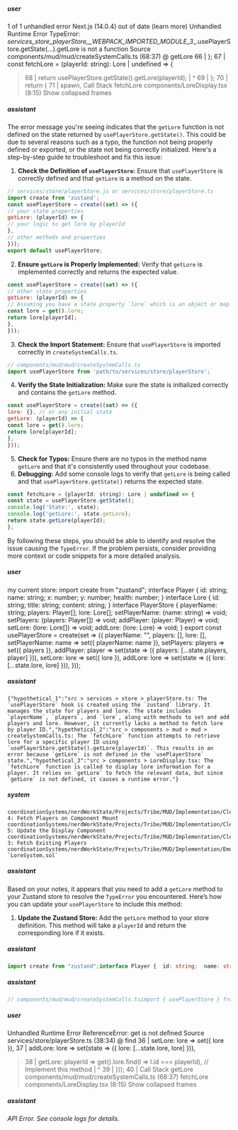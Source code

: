 ##### user
1 of 1 unhandled error
Next.js (14.0.4) out of date (learn more)
Unhandled Runtime Error
TypeError: _services_store_playerStore__WEBPACK_IMPORTED_MODULE_3__.usePlayerStore.getState(...).getLore is not a function
Source
components/mud/mud/createSystemCalls.ts (68:37) @ getLore
66 | };
67 | const fetchLore = (playerId: string): Lore | undefined => {
> 68 |   return usePlayerStore.getState().getLore(playerId);
|                                   ^
69 | };
70 | return {
71 |   spawn,
Call Stack
fetchLore
components/LoreDisplay.tsx (8:15)
Show collapsed frames

##### assistant
The error message you're seeing indicates that the `getLore` function is not defined on the state returned by `usePlayerStore.getState()`. This could be due to several reasons such as a typo, the function not being properly defined or exported, or the state not being correctly initialized.
Here's a step-by-step guide to troubleshoot and fix this issue:
1. **Check the Definition of `usePlayerStore`:**
Ensure that `usePlayerStore` is correctly defined and that `getLore` is a method on the state.
```javascript
// services/store/playerStore.js or services/store/playerStore.ts
import create from 'zustand';
const usePlayerStore = create((set) => ({
// your state properties
getLore: (playerId) => {
// your logic to get lore by playerId
},
// other methods and properties
}));
export default usePlayerStore;
```
2. **Ensure `getLore` is Properly Implemented:**
Verify that `getLore` is implemented correctly and returns the expected value.
```javascript
const usePlayerStore = create((set) => ({
// other state properties
getLore: (playerId) => {
// Assuming you have a state property `lore` which is an object or map
const lore = get().lore;
return lore[playerId];
},
}));
```
3. **Check the Import Statement:**
Ensure that `usePlayerStore` is imported correctly in `createSystemCalls.ts`.
```javascript
// components/mud/mud/createSystemCalls.ts
import usePlayerStore from 'path/to/services/store/playerStore';
```
4. **Verify the State Initialization:**
Make sure the state is initialized correctly and contains the `getLore` method.
```javascript
const usePlayerStore = create((set) => ({
lore: {}, // or any initial state
getLore: (playerId) => {
const lore = get().lore;
return lore[playerId];
},
}));
```
5. **Check for Typos:**
Ensure there are no typos in the method name `getLore` and that it's consistently used throughout your codebase.
6. **Debugging:**
Add some console logs to verify that `getLore` is being called and that `usePlayerStore.getState()` returns the expected state.
```javascript
const fetchLore = (playerId: string): Lore | undefined => {
const state = usePlayerStore.getState();
console.log('State:', state);
console.log('getLore:', state.getLore);
return state.getLore(playerId);
};
```
By following these steps, you should be able to identify and resolve the issue causing the `TypeError`. If the problem persists, consider providing more context or code snippets for a more detailed analysis.

##### user
my current store: import create from "zustand";
interface Player {
id: string;
name: string;
x: number;
y: number;
health: number;
}
interface Lore {
id: string;
title: string;
content: string;
}
interface PlayerStore {
playerName: string;
players: Player[];
lore: Lore[];
setPlayerName: (name: string) => void;
setPlayers: (players: Player[]) => void;
addPlayer: (player: Player) => void;
setLore: (lore: Lore[]) => void;
addLore: (lore: Lore) => void;
}
export const usePlayerStore = create<PlayerStore>(set => ({
playerName: "",
players: [],
lore: [],
setPlayerName: name => set({ playerName: name }),
setPlayers: players => set({ players }),
addPlayer: player => set(state => ({ players: [...state.players, player] })),
setLore: lore => set({ lore }),
addLore: lore => set(state => ({ lore: [...state.lore, lore] })),
}));

##### assistant
```lookup
{"hypothetical_1":"src > services > store > playerStore.ts: The `usePlayerStore` hook is created using the `zustand` library. It manages the state for players and lore. The state includes `playerName`, `players`, and `lore`, along with methods to set and add players and lore. However, it currently lacks a method to fetch lore by player ID.","hypothetical_2":"src > components > mud > mud > createSystemCalls.ts: The `fetchLore` function attempts to retrieve lore for a specific player ID using `usePlayerStore.getState().getLore(playerId)`. This results in an error because `getLore` is not defined in the `usePlayerStore` state.","hypothetical_3":"src > components > LoreDisplay.tsx: The `fetchLore` function is called to display lore information for a player. It relies on `getLore` to fetch the relevant data, but since `getLore` is not defined, it causes a runtime error."}
```

##### system
```sc-context
coordinationSystems/nerdWorkState/Projects/Tribe/MUD/Implementation/Clean/Zustand.md#Step 4: Fetch Players on Component Mount
coordinationSystems/nerdWorkState/Projects/Tribe/MUD/Implementation/Clean/Zustand.md#Step 5: Update the Display Component
coordinationSystems/nerdWorkState/Projects/Tribe/MUD/Implementation/Clean/Zustand.md#Step 3: Fetch Existing Players
coordinationSystems/nerdWorkState/Projects/Tribe/MUD/Implementation/Emojimon/Contracts/LoreSystem.md#Reworked `LoreSystem.sol`
```

##### assistant
Based on your notes, it appears that you need to add a `getLore` method to your Zustand store to resolve the `TypeError` you encountered. Here’s how you can update your `usePlayerStore` to include this method:
1. **Update the Zustand Store:**
Add the `getLore` method to your store definition. This method will take a `playerId` and return the corresponding lore if it exists.

##### assistant
```typescript
import create from "zustand";interface Player {  id: string;  name: string;  x: number;  y: number;  health: number;}interface Lore {  id: string;  title: string;  content: string;}interface PlayerStore {  playerName: string;  players: Player[];  lore: Lore[];  setPlayerName: (name: string) => void;  setPlayers: (players: Player[]) => void;  addPlayer: (player: Player) => void;  setLore: (lore: Lore[]) => void;  addLore: (lore: Lore) => void;  getLore: (playerId: string) => Lore | undefined; // Add this line}export const usePlayerStore = create<PlayerStore>(set => ({  playerName: "",  players: [],  lore: [],  setPlayerName: name => set({ playerName: name }),  setPlayers: players => set({ players }),  addPlayer: player => set(state => ({ players: [...state.players, player] })),  setLore: lore => set({ lore }),  addLore: lore => set(state => ({ lore: [...state.lore, lore] })),  getLore: playerId => get().lore.find(l => l.id === playerId), // Implement this method}));2. **Update the `fetchLore` Function:**   Ensure that `fetchLore` correctly calls the `getLore` method from the store.
```

##### assistant
```typescript
// components/mud/mud/createSystemCalls.tsimport { usePlayerStore } from "path/to/services/store/playerStore";const fetchLore = (playerId: string): Lore | undefined => {  return usePlayerStore.getState().getLore(playerId);};3. **Verify the Integration:**   Ensure that your components are correctly using the `fetchLore` function and that the lore data is being displayed as expected.By adding the `getLore` method to your Zustand store and updating the `fetchLore` function to use this method, you should be able to resolve the `TypeError` and properly fetch and display lore data associated with a player.
```

##### user
Unhandled Runtime Error
ReferenceError: get is not defined
Source
services/store/playerStore.ts (38:34) @ find
36 | setLore: lore => set({ lore }),
37 | addLore: lore => set(state => ({ lore: [...state.lore, lore] })),
> 38 | getLore: playerId => get().lore.find(l => l.id === playerId), // Implement this method
|                                ^
39 | }));
40 |
Call Stack
getLore
components/mud/mud/createSystemCalls.ts (68:37)
fetchLore
components/LoreDisplay.tsx (8:15)
Show collapsed frames

##### assistant
*API Error. See console logs for details.*